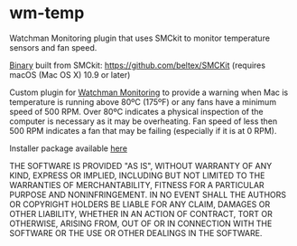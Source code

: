 # wm-temp
Watchman Monitoring plugin that uses SMCkit to monitor temperature sensors and fan speed.

[Binary](https://github.com/macitpros/wm-temp/tree/master/MonitoringClient/Utilities) built from SMCkit: https://github.com/beltex/SMCKit (requires macOS (Mac OS X) 10.9 or later)

Custom plugin for [Watchman Monitoring](https://www.watchmanmonitoring.com) to provide a warning when Mac is temperature is running above 80ºC (175ºF) or any fans have a minimum speed of 500 RPM. Over 80ºC indicates a physical inspection of the computer is necessary as it may be overheating. Fan speed of less then 500 RPM indicates a fan that may be failing (especially if it is at 0 RPM).

Installer package available [here](https://github.com/macitpros/wm-temp/raw/master/wm-temp-fans/build/wm-temp-fans.pkg)

THE SOFTWARE IS PROVIDED "AS IS", WITHOUT WARRANTY OF ANY KIND, EXPRESS OR
IMPLIED, INCLUDING BUT NOT LIMITED TO THE WARRANTIES OF MERCHANTABILITY,
FITNESS FOR A PARTICULAR PURPOSE AND NONINFRINGEMENT. IN NO EVENT SHALL THE
AUTHORS OR COPYRIGHT HOLDERS BE LIABLE FOR ANY CLAIM, DAMAGES OR OTHER
LIABILITY, WHETHER IN AN ACTION OF CONTRACT, TORT OR OTHERWISE, ARISING FROM,
OUT OF OR IN CONNECTION WITH THE SOFTWARE OR THE USE OR OTHER DEALINGS IN
THE SOFTWARE.
